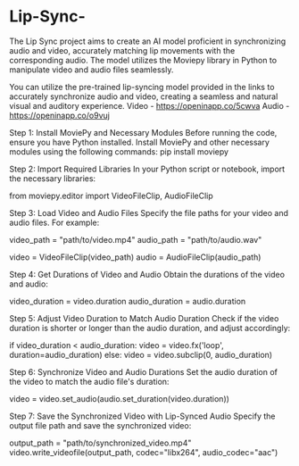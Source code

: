 # Lip-Sync-
The Lip Sync project aims to create an AI model proficient in synchronizing audio and video, accurately matching lip movements with the corresponding audio. The model utilizes the Moviepy library in Python to manipulate video and audio files seamlessly.

You can utilize the pre-trained lip-syncing model provided in the links to accurately synchronize audio and video, creating a seamless and natural visual and auditory experience.
Video - https://openinapp.co/5cwva
Audio - https://openinapp.co/o9vuj

Step 1: Install MoviePy and Necessary Modules
Before running the code, ensure you have Python installed. Install MoviePy and other necessary modules using the following commands:
pip install moviepy

Step 2: Import Required Libraries
In your Python script or notebook, import the necessary libraries:

from moviepy.editor import VideoFileClip, AudioFileClip

Step 3: Load Video and Audio Files
Specify the file paths for your video and audio files. For example:

video_path = "path/to/video.mp4"
audio_path = "path/to/audio.wav"

video = VideoFileClip(video_path)
audio = AudioFileClip(audio_path)

Step 4: Get Durations of Video and Audio
Obtain the durations of the video and audio:

video_duration = video.duration
audio_duration = audio.duration

Step 5: Adjust Video Duration to Match Audio Duration
Check if the video duration is shorter or longer than the audio duration, and adjust accordingly:

if video_duration < audio_duration:
    video = video.fx('loop', duration=audio_duration)
else:
    video = video.subclip(0, audio_duration)
    
Step 6: Synchronize Video and Audio Durations
Set the audio duration of the video to match the audio file's duration:

video = video.set_audio(audio.set_duration(video.duration))

Step 7: Save the Synchronized Video with Lip-Synced Audio
Specify the output file path and save the synchronized video:

output_path = "path/to/synchronized_video.mp4"
video.write_videofile(output_path, codec="libx264", audio_codec="aac")

